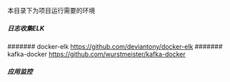 本目录下为项目运行需要的环境
##### 日志收集ELK
####### docker-elk
https://github.com/deviantony/docker-elk
####### kafka-docker
https://github.com/wurstmeister/kafka-docker

##### 应用监控